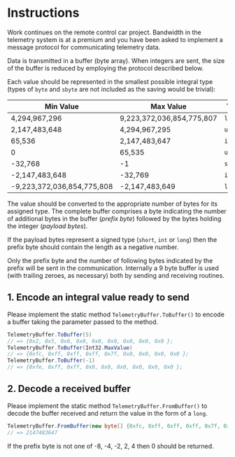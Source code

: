 # Instructions

Work continues on the remote control car project. Bandwidth in the telemetry system is at a premium and you have been asked to implement a message protocol for communicating telemetry data.

Data is transmitted in a buffer (byte array). When integers are sent, the size of the buffer is reduced by employing the protocol described below.

Each value should be represented in the smallest possible integral type (types of `byte` and `sbyte` are not included as the saving would be trivial):

| Min Value                  | Max Value                 | Type     |
| -------------------------- | ------------------------- | -------- |
| 4,294,967,296              | 9,223,372,036,854,775,807 | `long`   |
| 2,147,483,648              | 4,294,967,295             | `uint`   |
| 65,536                     | 2,147,483,647             | `int`    |
| 0                          | 65,535                    | `ushort` |
| -32,768                    | -1                        | `short`  |
| -2,147,483,648             | -32,769                   | `int`    |
| -9,223,372,036,854,775,808 | -2,147,483,649            | `long`   |

The value should be converted to the appropriate number of bytes for its assigned type. The complete buffer comprises a byte indicating the number of additional bytes in the buffer (_prefix byte_) followed by the bytes holding the integer (_payload bytes_).

If the payload bytes represent a signed type (`short`, `int` or `long`) then the prefix byte should contain the length as a negative number.

Only the prefix byte and the number of following bytes indicated by the prefix will be sent in the communication. Internally a 9 byte buffer is used (with trailing zeroes, as necessary) both by sending and receiving routines.

## 1. Encode an integral value ready to send

Please implement the static method `TelemetryBuffer.ToBuffer()` to encode a buffer taking the parameter passed to the method.

```csharp
TelemetryBuffer.ToBuffer(5)
// => {0x2, 0x5, 0x0, 0x0, 0x0, 0x0, 0x0, 0x0, 0x0 };
TelemetryBuffer.ToBuffer(Int32.MaxValue)
// => {0xfc, 0xff, 0xff, 0xff, 0x7f, 0x0, 0x0, 0x0, 0x0 };
TelemetryBuffer.ToBuffer(-1)
// => {0xfe, 0xff, 0xff, 0x0, 0x0, 0x0, 0x0, 0x0, 0x0 };
```

## 2. Decode a received buffer

Please implement the static method `TelemetryBuffer.FromBuffer()` to decode the buffer received and return the value in the form of a `long`.

```csharp
TelemetryBuffer.FromBuffer(new byte[] {0xfc, 0xff, 0xff, 0xff, 0x7f, 0x0, 0x0, 0x0, 0x0 })
// => 2147483647
```

If the prefix byte is not one of -8, -4, -2, 2, 4 then 0 should be returned.
